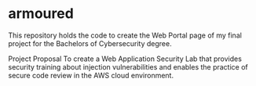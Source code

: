 # armoured
This repository holds the code to create the Web Portal page of my final project for the Bachelors of Cybersecurity degree.

Project Proposal
To create a Web Application Security Lab that provides security training about injection vulnerabilities and enables the practice of secure code review in the AWS cloud environment.

